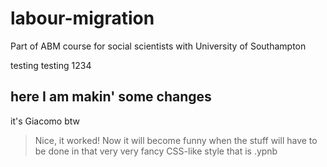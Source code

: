 # labour-migration
Part of ABM course for social scientists with University of Southampton

testing testing 1234

## here I am makin' some changes
it's Giacomo btw
>Nice, it worked! Now it will become funny when the stuff will have to be done in that very very fancy CSS-like style that is .ypnb